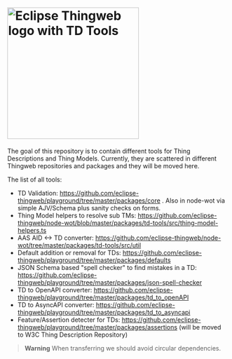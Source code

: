 <h1>
  <picture>
    <source media="(prefers-color-scheme: dark)" srcset="https://raw.githubusercontent.com/eclipse-thingweb/thingweb/main/brand/logos/td-tools_for_dark_bg.svg">
    <source media="(prefers-color-scheme: light)" srcset="https://raw.githubusercontent.com/eclipse-thingweb/thingweb/master/brand/logos/td-tools.svg">
    <img title="Eclipse Thingweb TD Tools" alt="Eclipse Thingweb logo with TD Tools" src="https://github.com/eclipse-thingweb/thingweb/raw/main/brand/logos/td-tools.svg" width="300">
  </picture>
</h1>

The goal of this repository is to contain different tools for Thing Descriptions and Thing Models.
Currently, they are scattered in different Thingweb repositories and packages and they will be moved here. 

The list of all tools:
- TD Validation: https://github.com/eclipse-thingweb/playground/tree/master/packages/core . Also in node-wot via simple AJV/Schema plus sanity checks on forms. 
- Thing Model helpers to resolve sub TMs: https://github.com/eclipse-thingweb/node-wot/blob/master/packages/td-tools/src/thing-model-helpers.ts
- AAS AID <-> TD converter: https://github.com/eclipse-thingweb/node-wot/tree/master/packages/td-tools/src/util
- Default addition or removal for TDs: https://github.com/eclipse-thingweb/playground/tree/master/packages/defaults
- JSON Schema based "spell checker" to find mistakes in a TD: https://github.com/eclipse-thingweb/playground/tree/master/packages/json-spell-checker
- TD to OpenAPI converter: https://github.com/eclipse-thingweb/playground/tree/master/packages/td_to_openAPI
- TD to AsyncAPI converter: https://github.com/eclipse-thingweb/playground/tree/master/packages/td_to_asyncapi
- Feature/Assertion detecter for TDs: https://github.com/eclipse-thingweb/playground/tree/master/packages/assertions (will be moved to W3C Thing Description Repository)

> **Warning**
> When transferring we should avoid circular dependencies. 
    
